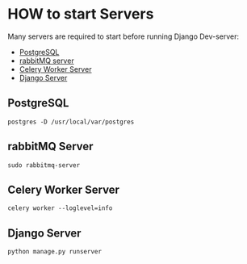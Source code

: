 
# HOW to start Servers

Many servers are required to start before running Django Dev-server:

* [PostgreSQL](#postgres)
* [rabbitMQ server](#rabitmq)
* [Celery Worker Server](#celery)
* [Django Server](#django)

## <a name="postgres">PostgreSQL</a>

`postgres -D /usr/local/var/postgres`

## <a name="rabbbitmq">rabbitMQ Server</a>

`sudo rabbitmq-server`

## <a name="celery">Celery Worker Server</a>

`celery worker --loglevel=info`

## <a name="django">Django Server</a>

`python manage.py runserver`
